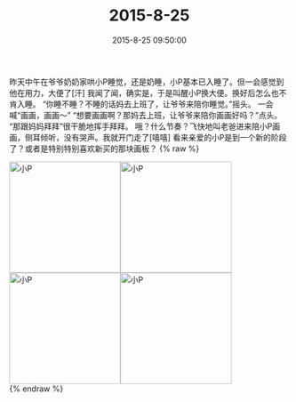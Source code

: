 ﻿---
title: 2015-8-25
date: 2015-8-25 09:50:00
tags:
categories: 妈妈
---
昨天中午在爷爷奶奶家哄小P睡觉，还是奶睡，小P基本已入睡了。但一会感觉到他在用力，大便了[汗]
我闻了闻，确实是，于是叫醒小P换大便。换好后怎么也不肯入睡。
“你睡不睡？不睡的话妈去上班了，让爷爷来陪你睡觉。”摇头。
一会喊“画画，画画～”
“想要画画啊？那妈去上班，让爷爷来陪你画画好吗？”点头。
“那跟妈妈拜拜”很干脆地挥手拜拜。
哦？什么节奏？飞快地叫老爸进来陪小P画画，侧耳倾听，没有哭声。我就开门走了[嘻嘻]
看来亲爱的小P是到一个新的阶段了？或者是特别特别喜欢新买的那块画板？
{% raw %}
<div style="width:500 px">
<div style="float:left; width:100 px"><img src="/images/微信图片_20171011152035.jpg" width="200" alt="小P"></div>
<div style="float:left; width:100 px"><img src="/images/微信图片_20171011152047.jpg" width="200" alt="小P"></div>
<div style="float:left; width:100 px"><img src="/images/微信图片_20171011152122.jpg" width="200" alt="小P"></div>
<div style="float:left; width:100 px"><img src="/images/微信图片_20171011152131.jpg" width="200" alt="小P"></div>
<div style="clear:both"></div>
</div>
{% endraw %}
